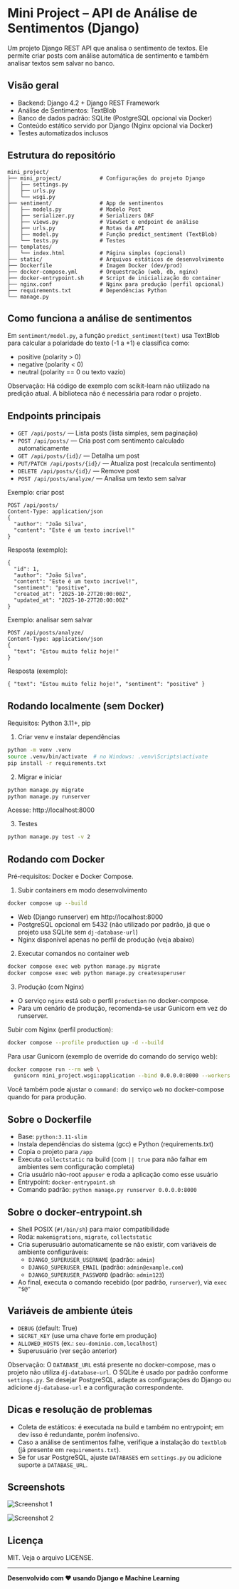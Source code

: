 # Mini Project – API de Análise de Sentimentos (Django)

Um projeto Django REST API que analisa o sentimento de textos. Ele permite criar posts com análise automática de sentimento e também analisar textos sem salvar no banco.

## Visão geral

- Backend: Django 4.2 + Django REST Framework
- Análise de Sentimentos: TextBlob
- Banco de dados padrão: SQLite (PostgreSQL opcional via Docker)
- Conteúdo estático servido por Django (Nginx opcional via Docker)
- Testes automatizados inclusos

## Estrutura do repositório

```
mini_project/
├── mini_project/            # Configurações do projeto Django
│   ├── settings.py
│   ├── urls.py
│   └── wsgi.py
├── sentiment/               # App de sentimentos
│   ├── models.py            # Modelo Post
│   ├── serializer.py        # Serializers DRF
│   ├── views.py             # ViewSet e endpoint de análise
│   ├── urls.py              # Rotas da API
│   ├── model.py             # Função predict_sentiment (TextBlob)
│   └── tests.py             # Testes
├── templates/
│   └── index.html           # Página simples (opcional)
├── static/                  # Arquivos estáticos de desenvolvimento
├── Dockerfile               # Imagem Docker (dev/prod)
├── docker-compose.yml       # Orquestração (web, db, nginx)
├── docker-entrypoint.sh     # Script de inicialização do container
├── nginx.conf               # Nginx para produção (perfil opcional)
├── requirements.txt         # Dependências Python
└── manage.py
```

## Como funciona a análise de sentimentos

Em `sentiment/model.py`, a função `predict_sentiment(text)` usa TextBlob para calcular a polaridade do texto (-1 a +1) e classifica como:
- positive (polarity > 0)
- negative (polarity < 0)
- neutral (polarity == 0 ou texto vazio)

Observação: Há código de exemplo com scikit-learn não utilizado na predição atual. A biblioteca não é necessária para rodar o projeto.

## Endpoints principais

- `GET /api/posts/` — Lista posts (lista simples, sem paginação)
- `POST /api/posts/` — Cria post com sentimento calculado automaticamente
- `GET /api/posts/{id}/` — Detalha um post
- `PUT/PATCH /api/posts/{id}/` — Atualiza post (recalcula sentimento)
- `DELETE /api/posts/{id}/` — Remove post
- `POST /api/posts/analyze/` — Analisa um texto sem salvar

Exemplo: criar post
```
POST /api/posts/
Content-Type: application/json
{
  "author": "João Silva",
  "content": "Este é um texto incrível!"
}
```
Resposta (exemplo):
```
{
  "id": 1,
  "author": "João Silva",
  "content": "Este é um texto incrível!",
  "sentiment": "positive",
  "created_at": "2025-10-27T20:00:00Z",
  "updated_at": "2025-10-27T20:00:00Z"
}
```

Exemplo: analisar sem salvar
```
POST /api/posts/analyze/
Content-Type: application/json
{
  "text": "Estou muito feliz hoje!"
}
```
Resposta (exemplo):
```
{ "text": "Estou muito feliz hoje!", "sentiment": "positive" }
```

## Rodando localmente (sem Docker)

Requisitos: Python 3.11+, pip

1) Criar venv e instalar dependências
```bash
python -m venv .venv
source .venv/bin/activate  # no Windows: .venv\Scripts\activate
pip install -r requirements.txt
```

2) Migrar e iniciar
```bash
python manage.py migrate
python manage.py runserver
```
Acesse: http://localhost:8000

3) Testes
```bash
python manage.py test -v 2
```

## Rodando com Docker

Pré-requisitos: Docker e Docker Compose.

1) Subir containers em modo desenvolvimento
```bash
docker compose up --build
```
- Web (Django runserver) em http://localhost:8000
- PostgreSQL opcional em 5432 (não utilizado por padrão, já que o projeto usa SQLite sem `dj-database-url`)
- Nginx disponível apenas no perfil de produção (veja abaixo)

2) Executar comandos no container web
```bash
docker compose exec web python manage.py migrate
docker compose exec web python manage.py createsuperuser
```

3) Produção (com Nginx)
- O serviço `nginx` está sob o perfil `production` no docker-compose.
- Para um cenário de produção, recomenda-se usar Gunicorn em vez do runserver.

Subir com Nginx (perfil production):
```bash
docker compose --profile production up -d --build
```
Para usar Gunicorn (exemplo de override do comando do serviço web):
```bash
docker compose run --rm web \
  gunicorn mini_project.wsgi:application --bind 0.0.0.0:8000 --workers 3
```
Você também pode ajustar o `command:` do serviço `web` no docker-compose quando for para produção.

## Sobre o Dockerfile

- Base: `python:3.11-slim`
- Instala dependências do sistema (gcc) e Python (requirements.txt)
- Copia o projeto para `/app`
- Executa `collectstatic` na build (com `|| true` para não falhar em ambientes sem configuração completa)
- Cria usuário não-root `appuser` e roda a aplicação como esse usuário
- Entrypoint: `docker-entrypoint.sh`
- Comando padrão: `python manage.py runserver 0.0.0.0:8000`

## Sobre o docker-entrypoint.sh

- Shell POSIX (`#!/bin/sh`) para maior compatibilidade
- Roda: `makemigrations`, `migrate`, `collectstatic`
- Cria superusuário automaticamente se não existir, com variáveis de ambiente configuráveis:
  - `DJANGO_SUPERUSER_USERNAME` (padrão: `admin`)
  - `DJANGO_SUPERUSER_EMAIL` (padrão: `admin@example.com`)
  - `DJANGO_SUPERUSER_PASSWORD` (padrão: `admin123`)
- Ao final, executa o comando recebido (por padrão, `runserver`), via `exec "$@"`

## Variáveis de ambiente úteis

- `DEBUG` (default: True)
- `SECRET_KEY` (use uma chave forte em produção)
- `ALLOWED_HOSTS` (ex.: `seu-dominio.com,localhost`)
- Superusuário (ver seção anterior)

Observação: O `DATABASE_URL` está presente no docker-compose, mas o projeto não utiliza `dj-database-url`. O SQLite é usado por padrão conforme `settings.py`. Se desejar PostgreSQL, adapte as configurações do Django ou adicione `dj-database-url` e a configuração correspondente.

## Dicas e resolução de problemas

- Coleta de estáticos: é executada na build e também no entrypoint; em dev isso é redundante, porém inofensivo.
- Caso a análise de sentimentos falhe, verifique a instalação do `textblob` (já presente em `requirements.txt`).
- Se for usar PostgreSQL, ajuste `DATABASES` em `settings.py` ou adicione suporte a `DATABASE_URL`.

## Screenshots

![Screenshot 1](readmeimg/1.png)

![Screenshot 2](readmeimg/2.png)

## Licença

MIT. Veja o arquivo LICENSE.

---

**Desenvolvido com ❤️ usando Django e Machine Learning**
